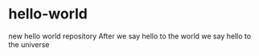 # hello-world
new hello world repository
After we say hello to the world we 
say hello to the universe
